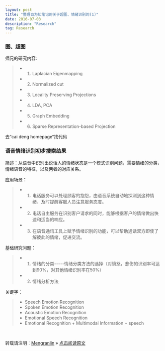 ```yaml
---
layout: post
title: "整理自为知笔记的关于超图、情绪识别的(1)"
date: 2016-07-03 
description: "Research"
tag: Research
---
```


### 图、超图

师兄的研究内容:

>* 1. Laplacian Eigenmapping
>* 2. Normalized cut
>* 3. Locality Preserving Projections
>* 4. LDA, PCA
>* 5. Graph Embedding
>* 6. Sparse Representation-based Projection

去”cai deng homepage“找代码

### 语音情绪识别初步搜索结果

简述：从语音中识别出说话人的情绪状态是一个模式识别问题，需要情绪的分类，情绪语音的特征，以及两者的对应关系。

应用场景：

>* 1. 电话服务可以处理顾客的抱怨，由语音系统自动地探测到这种情绪，及时提醒客服人员注意服务态度。
>* 2. 电话自主服务在识别客户请求的同时，能够根据客户的情绪做出快速和适当的响应。
>* 3. 在语音通讯工具上赋予情绪识别的功能，可以帮助通话双方即使了解彼此的情绪，促进交流。

基础研究问题：

>* 1. 情绪的分类-----情绪分类方法的选择（对愤怒，悲伤的识别率可达到90%，对其他情绪识别率在50%）
>* 2. 情绪分析方法

关键字：

>* Speech Emotion Recognition
>* Spoken Emotion Recognition
>* Acoustic Emotion Recognition
>* Emotional Speech Recognition
>* Emotional Recognition + Multimodal  Information + speech

<br>

转载请注明：[Mengranlin](https://lmrshare.github.io) » [点击阅读原文](https://lmrshare.github.io/2015/09/iOS9_Note/) 
